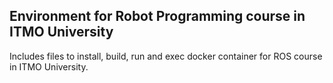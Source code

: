 ## Environment for Robot Programming course in ITMO University

Includes files to install, build, run and exec docker container for ROS course in ITMO University.